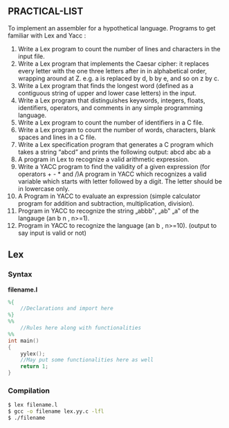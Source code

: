 ## PRACTICAL-LIST

To implement an assembler for a hypothetical language. Programs to get familiar with Lex and Yacc :
1. Write a Lex program to count the number of lines and characters in the input file.
2. Write a Lex program that implements the Caesar cipher: it replaces every letter with the one three letters after in in alphabetical order, wrapping around at Z. e.g. a is replaced by d, b by e, and so on z by c.
3. Write a Lex program that finds the longest word (defined as a contiguous string of upper and lower case letters) in the input.
4. Write a Lex program that distinguishes keywords, integers, floats, identifiers, operators, and comments in any simple programming language.
5. Write a Lex program to count the number of identifiers in a C file.
6. Write a Lex program to count the number of words, characters, blank spaces and lines in a C file.
7. Write a Lex specification program that generates a C program which takes a string “abcd” and prints the following output: abcd abc ab a
8. A program in Lex to recognize a valid arithmetic expression.
9. Write a YACC program to find the validity of a given expression (for operators + - * and /)A program in YACC which recognizes a valid variable which starts with letter followed by a digit. The letter should be in lowercase only.
10. A Program in YACC to evaluate an expression (simple calculator program for addition and subtraction, multiplication, division).
11. Program in YACC to recognize the string „abbb‟, „ab‟ „a‟ of the langauge (an b n , n>=1).
12. Program in YACC to recognize the language (an b , n>=10). (output to say input is valid or not)

## Lex
### Syntax
<b>filename.l</b>
```lex
%{
	//Declarations and import here
%}
%%
	//Rules here along with functionalities
%%
int main()
{
	yylex();
	//May put some functionalities here as well
	return 1;
}
```

### Compilation
```bash
$ lex filename.l 
$ gcc -o filename lex.yy.c -lfl
$ ./filename
```
